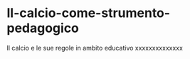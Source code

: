 Il-calcio-come-strumento-pedagogico
===================================

Il calcio e le sue regole in ambito educativo
xxxxxxxxxxxxxx
